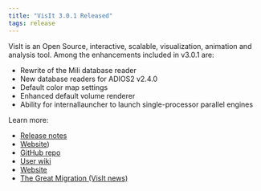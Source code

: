 ```yaml
---
title: "VisIt 3.0.1 Released"
tags: release
---
```


VisIt is an Open Source, interactive, scalable, visualization, animation and analysis tool. Among the enhancements included in v3.0.1 are:
- Rewrite of the Mili database reader
- New database readers for ADIOS2 v2.4.0
- Default color map settings
- Enhanced default volume renderer
- Ability for internallauncher to launch single-processor parallel engines

Learn more:
- [Release notes](https://wci.llnl.gov/simulation/computer-codes/visit/releases/release-notes-3.0.1)
- [Website](https://visit.llnl.gov/))
- [GitHub repo](https://github.com/visit-dav)
- [User wiki](https://www.visitusers.org/index.php?title=Main_Page)
- [Website](https://wci.llnl.gov/simulation/computer-codes/visit/)
- [The Great Migration (VisIt news)](https://computing.llnl.gov/newsroom/great-migration-visit-moves-subversion-github)
